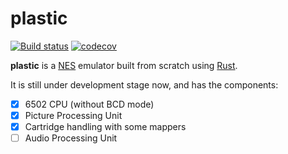 # plastic

[![Build status](https://api.cirrus-ci.com/github/Amjad50/plastic.svg)](https://cirrus-ci.com/github/Amjad50/plastic/master)
[![codecov](https://codecov.io/gh/Amjad50/plastic/branch/master/graph/badge.svg)](https://codecov.io/gh/Amjad50/plastic)

**plastic** is a [NES][NES-wiki] emulator built from scratch using [Rust][Rust].

It is still under development stage now, and has the components:
- [x] 6502 CPU (without BCD mode)
- [x] Picture Processing Unit
- [x] Cartridge handling with some mappers
- [ ] Audio Processing Unit

[NES-wiki]: https://en.wikipedia.org/wiki/Nintendo_Entertainment_System
[Rust]: https://www.rust-lang.org/
